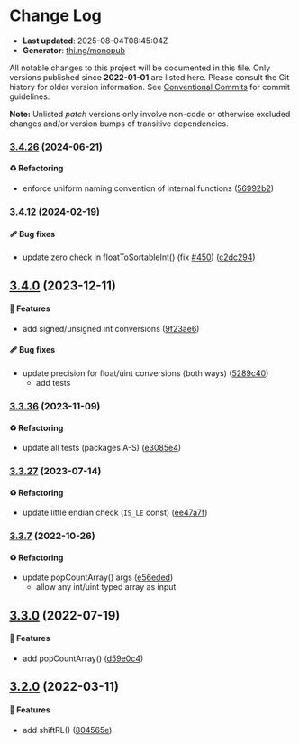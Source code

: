 # Change Log

- **Last updated**: 2025-08-04T08:45:04Z
- **Generator**: [thi.ng/monopub](https://thi.ng/monopub)

All notable changes to this project will be documented in this file.
Only versions published since **2022-01-01** are listed here.
Please consult the Git history for older version information.
See [Conventional Commits](https://conventionalcommits.org/) for commit guidelines.

**Note:** Unlisted _patch_ versions only involve non-code or otherwise excluded changes
and/or version bumps of transitive dependencies.

### [3.4.26](https://github.com/thi-ng/umbrella/tree/@thi.ng/binary@3.4.26) (2024-06-21)

#### ♻️ Refactoring

- enforce uniform naming convention of internal functions ([56992b2](https://github.com/thi-ng/umbrella/commit/56992b2))

### [3.4.12](https://github.com/thi-ng/umbrella/tree/@thi.ng/binary@3.4.12) (2024-02-19)

#### 🩹 Bug fixes

- update zero check in floatToSortableInt() (fix [#450](https://github.com/thi-ng/umbrella/issues/450)) ([c2dc294](https://github.com/thi-ng/umbrella/commit/c2dc294))

## [3.4.0](https://github.com/thi-ng/umbrella/tree/@thi.ng/binary@3.4.0) (2023-12-11)

#### 🚀 Features

- add signed/unsigned int conversions ([9f23ae6](https://github.com/thi-ng/umbrella/commit/9f23ae6))

#### 🩹 Bug fixes

- update precision for float/uint conversions (both ways) ([5289c40](https://github.com/thi-ng/umbrella/commit/5289c40))
  - add tests

### [3.3.36](https://github.com/thi-ng/umbrella/tree/@thi.ng/binary@3.3.36) (2023-11-09)

#### ♻️ Refactoring

- update all tests (packages A-S) ([e3085e4](https://github.com/thi-ng/umbrella/commit/e3085e4))

### [3.3.27](https://github.com/thi-ng/umbrella/tree/@thi.ng/binary@3.3.27) (2023-07-14)

#### ♻️ Refactoring

- update little endian check (`IS_LE` const) ([ee47a7f](https://github.com/thi-ng/umbrella/commit/ee47a7f))

### [3.3.7](https://github.com/thi-ng/umbrella/tree/@thi.ng/binary@3.3.7) (2022-10-26)

#### ♻️ Refactoring

- update popCountArray() args ([e56eded](https://github.com/thi-ng/umbrella/commit/e56eded))
  - allow any int/uint typed array as input

## [3.3.0](https://github.com/thi-ng/umbrella/tree/@thi.ng/binary@3.3.0) (2022-07-19)

#### 🚀 Features

- add popCountArray() ([d59e0c4](https://github.com/thi-ng/umbrella/commit/d59e0c4))

## [3.2.0](https://github.com/thi-ng/umbrella/tree/@thi.ng/binary@3.2.0) (2022-03-11)

#### 🚀 Features

- add shiftRL() ([804565e](https://github.com/thi-ng/umbrella/commit/804565e))
